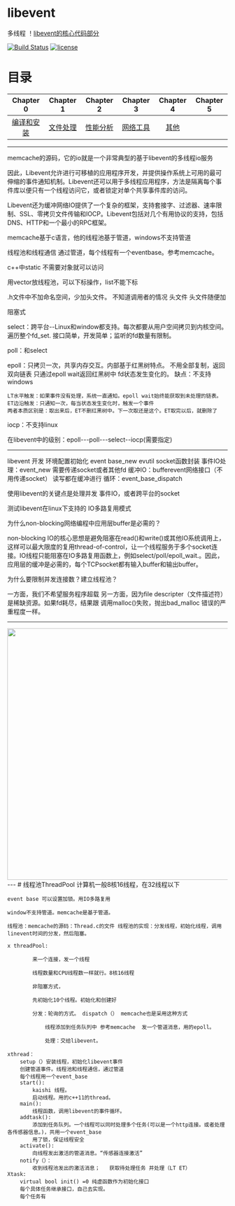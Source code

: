 # libevent
多线程
！[libevent的核心代码部分](https://github.com/HanXiao68/libevent/blob/master/libevent%E6%A0%B8%E5%BF%83%E9%83%A8%E5%88%86.pdf)

[![Build Status](https://travis-ci.org/linyacool/WebServer.svg?branch=master)](https://travis-ci.org/linyacool/WebServer)
[![license](https://img.shields.io/github/license/mashape/apistatus.svg)](https://opensource.org/licenses/MIT)

# 目录

| Chapter 0 | Chapter 1 | Chapter 2 | Chapter 3| Chapter 4 |Chapter 5|
| :---------:| :---------: | :---------: | :---------: | :--------: |:--------:|
|[编译和安装](#pro)|[文件处理](#file)|[性能分析](#sysinfo)|[网络工具](#net)|[其他](#other)|
---


memcache的源码，它的io就是一个非常典型的基于libevent的多线程io服务

因此，Libevent允许进行可移植的应用程序开发，并提供操作系统上可用的最可伸缩的事件通知机制。Libevent还可以用于多线程应用程序，方法是隔离每个事件库以便只有一个线程访问它，或者锁定对单个共享事件库的访问。

Libevent还为缓冲网络IO提供了一个复杂的框架，支持套接字、过滤器、速率限制、SSL、零拷贝文件传输和IOCP。Libevent包括对几个有用协议的支持，包括DNS、HTTP和一个最小的RPC框架。

memcache基于c语言，他的线程池基于管道，windows不支持管道

线程池和线程通信 通过管道，每个线程有一个eventbase。参考memcache。

c++中static 不需要对象就可以访问

用vector放线程池，可以下标操作，list不能下标

.h文件中不加命名空间，少加头文件。 不知道调用者的情况
头文件 头文件随便加


阻塞式

select：跨平台--Linux和window都支持。每次都要从用户空间拷贝到内核空间。 遍历整个fd_set.  接口简单，开发简单；监听的fd数量有限制。

poll：和select

epoll：只拷贝一次，共享内存交互。内部基于红黑树特点。
        不用全部复制，返回双向链表
        只通过epoll wait返回红黑树中 fd状态发生变化的。
    缺点：不支持windows

    LT水平触发：如果事件没有处理，系统一直通知。epoll wait始终能获取到未处理的链表。
    ET边沿触发：只通知一次，每当状态发生变化时，触发一个事件
    两者本质区别是：取出来后，ET不删红黑树中。下一次取还是这个。ET取完以后，就删除了
iocp：不支持linux

在libevent中的级别：epoll---poll---select--iocp(需要指定)

---

libevent 开发
    环境配置初始化 event base_new
    evutil socket函数封装
    事件IO处理：event_new  需要传递socket或者其他fd
    缓冲IO：bufferevent网络接口（不用传递socket） 读写都在缓冲进行
    循环：event_base_dispatch


使用libevent的关键点是处理并发 事件IO，或者跨平台的socket


测试libevent在linux下支持的 IO多路复用模式


为什么non-blocking网络编程中应用层buffer是必需的？

non-blocking IO的核心思想是避免阻塞在read()和write()或其他IO系统调用上，这样可以最大限度的复用thread-of-control，让一个线程服务于多个socket连接。IO线程只能阻塞在IO多路复用函数上，例如select/poll/epoll_wait.。因此，应用层的缓冲是必需的，每个TCPsocket都有输入buffer和输出buffer。

为什么要限制并发连接数？建立线程池？
   
   一方面，我们不希望服务程序超载
    另一方面，因为file descripter（文件描述符）是稀缺资源。如果fd耗尽，结果跟 调用malloc()失败，抛出bad_malloc 错误的严重程度一样。

---
<img src="https://github.com/HanXiao68/libevent/blob/master/image/reactor.png" width="575"/>
---
# 线程池ThreadPool
计算机一般8核16线程，在32线程以下

	event base 可以设置加锁。用IO多路复用
        
	window不支持管道。memcache是基于管道。
        
	线程池：memcache的源码：Thread.c的文件 线程池的实现：分发线程，初始化线程，调用linevent时间的分发，然后阻塞。
        
	x threadPool:
        
			来一个连接，发一个线程
                        
			线程数量和CPU线程数一样就行。8核16线程
                        
			非阻塞方式，
                        
			先初始化10个线程。初始化和创建好
                        
			分发：轮询的方式。 dispatch（） memcache也是采用这种方式
                        
				线程添加到任务队列中 参考memcache  发一个管道消息，用的epoll。
                                
				处理：交给libevent。
                                
	xthread：
		setup（）安装线程，初始化libevent事件
		创建管道事件。线程池和线程通信，通过管道
		每个线程用一个event_base
		start():
			kaishi 线程。
			启动线程。用的c++11的thread。
		main():
			线程函数，调用libevent的事件循环。
		addtask():
			添加到任务队列。一个线程可以同时处理多个任务(可以是一个http连接。或者处理各传感器信息。)，共用一个event_base
			用了锁，保证线程安全
		activate():
			向线程发出激活的管道消息。“传感器连接激活”
		notify（）：
			收到线程池发出的激活消息；   获取待处理任务 并处理（LT ET）
	Xtask:
		virtual	bool init() =0 纯虚函数作为初始化接口
		每个具体任务继承接口，自己去实现。	
		每个任务有 	






